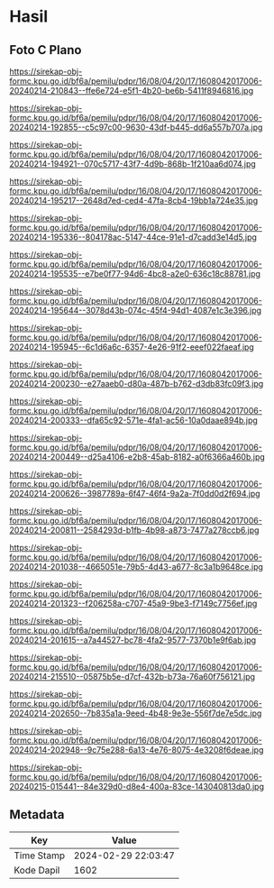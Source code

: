# Hasil

## Foto C Plano

https://sirekap-obj-formc.kpu.go.id/bf6a/pemilu/pdpr/16/08/04/20/17/1608042017006-20240214-210843--ffe6e724-e5f1-4b20-be6b-5411f8946816.jpg

https://sirekap-obj-formc.kpu.go.id/bf6a/pemilu/pdpr/16/08/04/20/17/1608042017006-20240214-192855--c5c97c00-9630-43df-b445-dd6a557b707a.jpg

https://sirekap-obj-formc.kpu.go.id/bf6a/pemilu/pdpr/16/08/04/20/17/1608042017006-20240214-194921--070c5717-43f7-4d9b-868b-1f210aa6d074.jpg

https://sirekap-obj-formc.kpu.go.id/bf6a/pemilu/pdpr/16/08/04/20/17/1608042017006-20240214-195217--2648d7ed-ced4-47fa-8cb4-19bb1a724e35.jpg

https://sirekap-obj-formc.kpu.go.id/bf6a/pemilu/pdpr/16/08/04/20/17/1608042017006-20240214-195336--804178ac-5147-44ce-91e1-d7cadd3e14d5.jpg

https://sirekap-obj-formc.kpu.go.id/bf6a/pemilu/pdpr/16/08/04/20/17/1608042017006-20240214-195535--e7be0f77-94d6-4bc8-a2e0-636c18c88781.jpg

https://sirekap-obj-formc.kpu.go.id/bf6a/pemilu/pdpr/16/08/04/20/17/1608042017006-20240214-195644--3078d43b-074c-45f4-94d1-4087e1c3e396.jpg

https://sirekap-obj-formc.kpu.go.id/bf6a/pemilu/pdpr/16/08/04/20/17/1608042017006-20240214-195945--6c1d6a6c-6357-4e26-91f2-eeef022faeaf.jpg

https://sirekap-obj-formc.kpu.go.id/bf6a/pemilu/pdpr/16/08/04/20/17/1608042017006-20240214-200230--e27aaeb0-d80a-487b-b762-d3db83fc09f3.jpg

https://sirekap-obj-formc.kpu.go.id/bf6a/pemilu/pdpr/16/08/04/20/17/1608042017006-20240214-200333--dfa65c92-571e-4fa1-ac56-10a0daae894b.jpg

https://sirekap-obj-formc.kpu.go.id/bf6a/pemilu/pdpr/16/08/04/20/17/1608042017006-20240214-200449--d25a4106-e2b8-45ab-8182-a0f6366a460b.jpg

https://sirekap-obj-formc.kpu.go.id/bf6a/pemilu/pdpr/16/08/04/20/17/1608042017006-20240214-200626--3987789a-6f47-46f4-9a2a-7f0dd0d2f694.jpg

https://sirekap-obj-formc.kpu.go.id/bf6a/pemilu/pdpr/16/08/04/20/17/1608042017006-20240214-200811--2584293d-b1fb-4b98-a873-7477a278ccb6.jpg

https://sirekap-obj-formc.kpu.go.id/bf6a/pemilu/pdpr/16/08/04/20/17/1608042017006-20240214-201038--4665051e-79b5-4d43-a677-8c3a1b9648ce.jpg

https://sirekap-obj-formc.kpu.go.id/bf6a/pemilu/pdpr/16/08/04/20/17/1608042017006-20240214-201323--f206258a-c707-45a9-9be3-f7149c7756ef.jpg

https://sirekap-obj-formc.kpu.go.id/bf6a/pemilu/pdpr/16/08/04/20/17/1608042017006-20240214-201615--a7a44527-bc78-4fa2-9577-7370b1e9f6ab.jpg

https://sirekap-obj-formc.kpu.go.id/bf6a/pemilu/pdpr/16/08/04/20/17/1608042017006-20240214-215510--05875b5e-d7cf-432b-b73a-76a60f756121.jpg

https://sirekap-obj-formc.kpu.go.id/bf6a/pemilu/pdpr/16/08/04/20/17/1608042017006-20240214-202650--7b835a1a-9eed-4b48-9e3e-556f7de7e5dc.jpg

https://sirekap-obj-formc.kpu.go.id/bf6a/pemilu/pdpr/16/08/04/20/17/1608042017006-20240214-202948--9c75e288-6a13-4e76-8075-4e3208f6deae.jpg

https://sirekap-obj-formc.kpu.go.id/bf6a/pemilu/pdpr/16/08/04/20/17/1608042017006-20240215-015441--84e329d0-d8e4-400a-83ce-143040813da0.jpg


## Metadata

| Key        | Value               |
| ---------- | ------------------- |
| Time Stamp | 2024-02-29 22:03:47 |
| Kode Dapil | 1602                |



